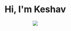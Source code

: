 <div align="center">

# Hi, I'm Keshav

<img align="center" src="https://github-readme-stats.vercel.app/api?username=keshprad&title_color=f50057&text_color=ffffff&bg_color=302f2f&icon_color=f50057&show_icons=true&cache_seconds=1800&count_private=true&hide=stars,issues">

</div>



<!--<br>
<p>Pinned</p>
<p>
  <a href="https://github.com/keshprad/Algorithms">
    <img src="https://github-readme-stats.vercel.app/api/pin/?username=keshprad&repo=Algorithms&bg_color=303030&text_color=ffffff&icon_color=a37ed3&title_color=a37ed3"/>
  </a>
  <a href="https://github.com/keshprad/RAD_GAME">
    <img src="https://github-readme-stats.vercel.app/api/pin/?username=keshprad&repo=RAD_GAME&bg_color=303030&text_color=ffffff&icon_color=a37ed3&title_color=a37ed3"/>
  </a>
</p>-->
